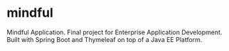 # mindful
Mindful Application. 
Final project for Enterprise Application Development. 
Built with Spring Boot and Thymeleaf on top of a Java EE Platform.  
